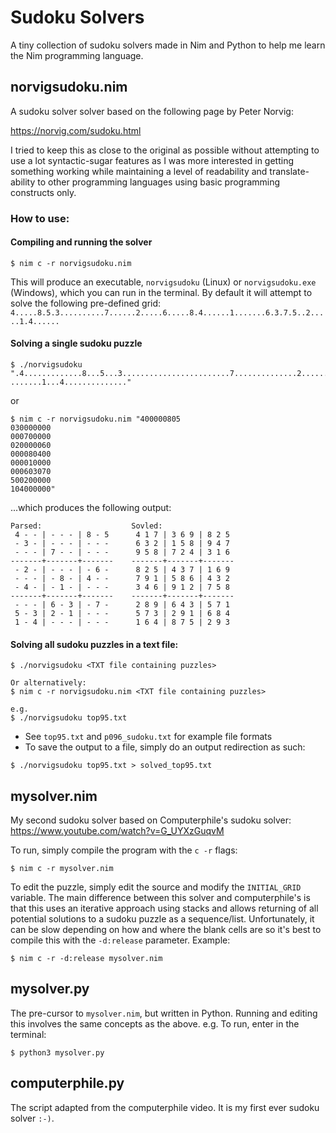 # Sudoku Solvers
A tiny collection of sudoku solvers made in Nim and Python to help me learn the Nim programming language.
## norvigsudoku.nim
A sudoku solver solver based on the following page by Peter Norvig:

https://norvig.com/sudoku.html

I tried to keep this as close to the original as possible without attempting to use a lot syntactic-sugar features as I was more interested in getting something working while maintaining a level of readability and translate-ability to other programming languages using basic programming constructs only.

### How to use:

#### Compiling and running the solver
```
$ nim c -r norvigsudoku.nim
```
This will produce an executable, `norvigsudoku` (Linux) or `norvigsudoku.exe` (Windows), which you can run in the terminal. By default it will attempt to solve the following pre-defined grid:
`4.....8.5.3..........7......2.....6.....8.4......1.......6.3.7.5..2.....1.4......`


#### Solving a single sudoku puzzle
```
$ ./norvigsudoku ".4.............8...5...3........................7..............2.............6............8....4..............1.................6...3....7...5......2.....
.......1...4.............."
```
or
```
$ nim c -r norvigsudoku.nim "400000805
030000000
000700000
020000060
000080400
000010000
000603070
500200000
104000000"
```
...which produces the following output:
```
Parsed:                    Sovled:
 4 - - | - - - | 8 - 5      4 1 7 | 3 6 9 | 8 2 5 
 - 3 - | - - - | - - -      6 3 2 | 1 5 8 | 9 4 7 
 - - - | 7 - - | - - -      9 5 8 | 7 2 4 | 3 1 6 
-------+-------+-------    -------+-------+-------
 - 2 - | - - - | - 6 -      8 2 5 | 4 3 7 | 1 6 9 
 - - - | - 8 - | 4 - -      7 9 1 | 5 8 6 | 4 3 2 
 - 4 - | - 1 - | - - -      3 4 6 | 9 1 2 | 7 5 8 
-------+-------+-------    -------+-------+-------
 - - - | 6 - 3 | - 7 -      2 8 9 | 6 4 3 | 5 7 1 
 5 - 3 | 2 - 1 | - - -      5 7 3 | 2 9 1 | 6 8 4 
 1 - 4 | - - - | - - -      1 6 4 | 8 7 5 | 2 9 3 
```

#### Solving all sudoku puzzles in a text file:
```
$ ./norvigsudoku <TXT file containing puzzles>

Or alternatively:
$ nim c -r norvigsudoku.nim <TXT file containing puzzles>

e.g.
$ ./norvigsudoku top95.txt
```
* See `top95.txt` and `p096_sudoku.txt` for example file formats
* To save the output to a file, simply do an output redirection as such:
```
$ ./norvigsudoku top95.txt > solved_top95.txt
```

## mysolver.nim
My second sudoku solver based on Computerphile's sudoku solver:
https://www.youtube.com/watch?v=G_UYXzGuqvM

To run, simply compile the program with the `c -r` flags:
```
$ nim c -r mysolver.nim
```
To edit the puzzle, simply edit the source and modify the `INITIAL_GRID` variable.
The main difference between this solver and computerphile's is that this uses an iterative approach using stacks and allows returning of all potential solutions to a sudoku puzzle as a sequence/list. Unfortunately, it can be slow depending on how and where the blank cells are so it's best to compile this with the `-d:release` parameter. Example:
```
$ nim c -r -d:release mysolver.nim
```
## mysolver.py
The pre-cursor to `mysolver.nim`, but written in Python. Running and editing this involves the same concepts as the above. e.g. To run, enter in the terminal:
```
$ python3 mysolver.py
```
## computerphile.py
The script adapted from the computerphile video. It is my first ever sudoku solver `:-)`.

